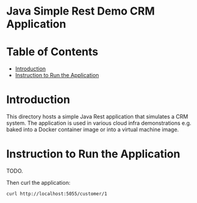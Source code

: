 # Java Simple Rest Demo CRM Application  <!-- omit in toc -->


# Table of Contents  <!-- omit in toc -->
- [Introduction](#introduction)
- [Instruction to Run the Application](#instruction-to-run-the-application)


# Introduction

This directory hosts a simple Java Rest application that simulates a CRM system. The application is used in various cloud infra demonstrations e.g. baked into a Docker container image or into a virtual machine image.

# Instruction to Run the Application

TODO.

Then curl the application:

```bash
curl http://localhost:5055/customer/1
```

